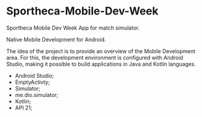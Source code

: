 # Sportheca-Mobile-Dev-Week
Sportheca Mobile Dev Week App for match simulator.

Native Mobile Development for Android.

The idea of the project is to provide an overview of the Mobile Development area. For this, the development environment is configured with Android Studio, making it possible to build applications in Java and Kotlin languages.


- Android Studio;
- EmptyActivty;
- Simulator;
- me.dio.simulator;
- Kotlin;
- API 21;
